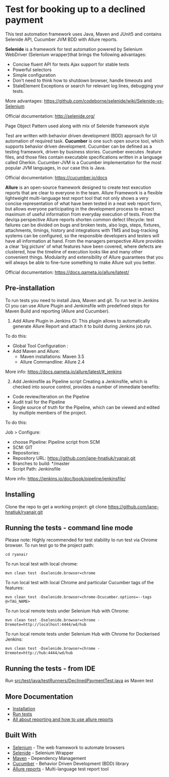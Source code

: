 # Test for booking up to a declined payment 

This test automation framework uses Java, Maven and JUnit5 and contains Selenide API, Cucumber JVM BDD with Allure reports.

**Selenide** is a framework for test automation powered by Selenium WebDriver (Selenium wrapper)that brings the following advantages:
- Concise fluent API for tests Ajax support for stable tests
- Powerful selectors
- Simple configuration
- Don't need to think how to shutdown browser, handle timeouts and 
- StaleElement Exceptions or search for relevant log lines, debugging your tests.

More advantages: https://github.com/codeborne/selenide/wiki/Selenide-vs-Selenium

Official documentation: http://selenide.org/

Page Object Pattern used along with mix of Selenide framework style

Test are written with behavior driven development (BDD) approach for UI automation of required task.
**Cucumber** is one such open source tool, which supports behavior driven development. 
Cucumber can be defined as a testing framework, driven by business stories.
Cucumber executes  .feature files, and those files contain executable specifications written in a language called Gherkin.
Cucumber-JVM is a Cucumber implementation for the most popular JVM languages, in our case this is Java.

Official documentation: https://cucumber.io/docs

 
**Allure** is an open-source framework designed to create test execution reports that are clear to everyone in the team.
Allure Framework is a flexible lightweight multi-language test report tool that not only shows a very concise representation of what have been tested in a neat web report form, but allows everyone participating in the development process to extract maximum of useful information from everyday execution of tests.
From the dev/qa perspective Allure reports shorten common defect lifecycle: 
test failures can be divided on bugs and broken tests, also logs, steps, fixtures, attachments, timings, history and integrations with TMS and bug-tracking systems can be configured, so the responsible developers and testers will have all information at hand.
From the managers perspective Allure provides a clear 'big picture' of what features have been covered, where defects are clustered, how the timeline of execution looks like and many other convenient things. Modularity and extensibility of Allure guarantees that you will always be able to fine-tune something to make Allure suit you better.

Official documentation: https://docs.qameta.io/allure/latest/
 
Pre-installation
--------------
To run tests you need to install Java, Maven and git. 
To run test in Jenkins CI you can use Allure Plugin and Jenkinsfile with predefined steps for Maven Build and reporting (Allure and Cucumber).

1) Add Allure Plugin in Jenkins CI:
This plugin allows to automatically generate Allure Report and attach it to build during Jenkins job run.

To do this:

* Global Tool Configuration :
* Add  Maven and Allure: 
  *  Maven installations: Maven 3.5 
  *  Allure Commandline: Allure 2.4

More info: https://docs.qameta.io/allure/latest/#_jenkins


2) Add Jenkinsfile as Pipeline script
Creating a Jenkinsfile, which is checked into source control, provides a number of immediate benefits:
- Code review/iteration on the Pipeline
- Audit trail for the Pipeline
- Single source of truth for the Pipeline, which can be viewed and edited by multiple members of the project.

To do this:

 Job > Configure:
   * choose Pipeline: Pipeline script from SCM
   * SCM: GIT
   * Repositories:
   * Repository URL: https://github.com/jane-hnatiuk/ryanair.git
   * Branches to build: */master
   * Script Path: Jenkinsfile 

More info: https://jenkins.io/doc/book/pipeline/jenkinsfile/

Installing
-------------
Clone the repo to get a working project:
git clone https://github.com/jane-hnatiuk/ryanair.git

Running the tests - command line mode
-------------------
Please note: Highly recommended for test stability to run test via Chrome browser.
To run test go to the project path:

```cd ryanair```

To run local test with local chrome:

```mvn clean test -Dselenide.browser=chrome```

To run local test with local Chrome and particular Cucumber tags of the features:

```mvn clean test -Dselenide.browser=chrome-Dcucumber.options=--tags @<TAG_NAME>```

To run local remote tests under Selenium Hub with Chrome:

```mvn clean test -Dselenide.browser=chrome -Dremote=http://localhost:4444/wd/hub```

To run local remote tests under Selenium Hub with Chrome for Dockerised Jenkins:

```mvn clean test -Dselenide.browser=chrome -Dremote=http://hub:4444/wd/hub```


Running the tests - from IDE  
-------------------
Run [src/test/java/testRunners/DeclinedPaymentTest.java](src/test/java/testRunners/DeclinedPaymentTest.java) as Maven test


More Documentation
-------------
* [Installation](doc/InstallationDoc.md)
* [Run tests](doc/RunTestsDoc.md)
* [All about reporting and how to use allure reports](doc/ReportsDoc.md)

Built With
-------------
* [Selenium](http://www.seleniumhq.org/) - The web framework to automate browsers
* [Selenide](http://selenide.org/) - Selenium Wrapper
* [Maven](https://maven.apache.org/) - Dependency Management
* [Cucumber](https://cucumber.io/) - Behavior Driven Development (BDD) library 
* [Allure reports](http://allure.qatools.ru/) - Multi-language test report tool

